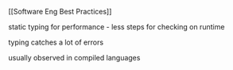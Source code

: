 [[Software Eng Best Practices]]

static typing for performance - less steps for checking on runtime

typing catches a lot of errors

usually observed in compiled languages